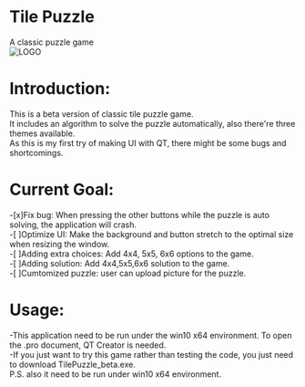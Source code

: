 # Tile Puzzle
A classic puzzle game  
![LOGO](./Tile-Puzzle.ico)

# Introduction:
This is a beta version of classic tile puzzle game.  
It includes an algorithm to solve the puzzle automatically, also there're three themes available.  
As this is my first try of making UI with QT, there might be some bugs and shortcomings.  

# Current Goal:
-[x]Fix bug: When pressing the other buttons while the puzzle is auto solving, the application will crash.  
-[ ]Optimize UI: Make the background and button stretch to the optimal size when resizing the window.  
-[ ]Adding extra choices: Add 4x4, 5x5, 6x6 options to the game.  
-[ ]Adding solution: Add 4x4,5x5,6x6 solution to the game.  
-[ ]Cumtomized puzzle: user can upload picture for the puzzle.  

# Usage:
-This application need to be run under the win10 x64 environment. To open the .pro document, QT Creator is needed.  
-If you just want to try this game rather than testing the code, you just need to download TilePuzzle_beta.exe.  
P.S. also it need to be run under win10 x64 environment.
